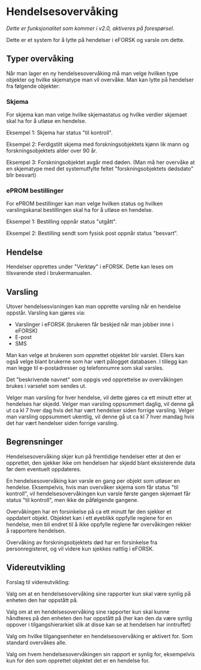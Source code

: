 # Hendelsesovervåking

*Dette er funksjonalitet som kommer i v2.0, aktiveres på forespørsel.*

Dette er et system for å lytte på hendelser i eFORSK og varsle om dette.

## Typer overvåking

Når man lager en ny hendelsesovervåking må man velge hvilken type objekter og hvilke skjematype man vil overvåke. 
Man kan lytte på hendelser fra følgende objekter:

### Skjema

For skjema kan man velge hvilke skjemastatus og hvilke verdier skjemaet skal ha for å utløse en hendelse.

Eksempel 1: Skjema har status "til kontroll".

Eksempel 2: Ferdigstilt skjema med forskningsobjektets kjønn lik mann og forskningsobjektets alder over 90 år.

Eksempel 3: Forskningsobjektet avgår med døden. (Man må her overvåke at en skjematype med det systemutfylte feltet "forskningsobjektets dødsdato" blir besvart)


### ePROM bestillinger

For ePROM bestillinger kan man velge hvilken status og hvilken varslingskanal bestillingen skal ha for å utløse en hendelse.

Eksempel 1: Bestilling oppnår status "utgått".

Eksempel 2: Bestilling sendt som fysisk post oppnår status "besvart".

## Hendelse

Hendelser opprettes under "Verktøy" i eFORSK. Dette kan leses om tilsvarende sted i brukermanualen.

## Varsling

Utover hendelsesvisningen kan man opprette varsling når en hendelse oppstår. Varsling kan gjøres via:
* Varslinger i eFORSK (brukeren får beskjed når man jobber inne i eFORSK)
* E-post
* SMS

Man kan velge at brukeren som opprettet objektet blir varslet. 
Ellers kan også velge blant brukerne som har vært pålogget databasen.
I tillegg kan man legge til e-postadresser og telefonnumre som skal varsles.

Det "beskrivende navnet" som oppgis ved opprettelse av overvåkingen brukes i varselet som sendes ut.

Velger man varsling for hver hendelse, vil dette gjøres ca ett minutt etter at hendelses har skjedd. 
Velger man varsling oppsummert daglig, vil denne gå ut ca kl 7 hver dag hvis det har vært hendelser siden forrige varsling. 
Velger man varsling oppsummert ukentlig, vil denne gå ut ca kl 7 hver mandag hvis det har vært hendelser siden forrige varsling.

## Begrensninger

Hendelsesovervåking skjer kun på fremtidige hendelser etter at den er opprettet, den sjekker ikke om hendelsen har skjedd blant eksisterende data før dem eventuelt oppdateres.

En hendelsesovervåking kan varsle en gang per objekt som utløser en hendelse. Eksempelvis, 
hvis man overvåker skjema som får status "til kontroll", 
vil hendelsesovervåkingen kun varsle første gangen skjemaet får status "til kontroll", men ikke de påfølgende gangene.

Overvåkingen har en forsinkelse på ca ett minutt før den sjekker et oppdatert objekt. Objektet kan i ett øyeblikk oppfylle reglene for en hendelse, men bli endret til å ikke oppfylle reglene før overvåkingen rekker å rapportere hendelsen.

Overvåking av forskningsobjektets død har en forsinkelse fra personregisteret, og vil videre kun sjekkes nattlig i eFORSK.

## Videreutvikling

Forslag til videreutvikling:

Valg om at en hendelsesovervåking sine rapporter kun skal være synlig på enheten den har oppstått på.

Valg om at en hendelsesovervåking sine rapporter kun skal kunne håndteres på den enheten den har oppstått på (her kan den da være synlig oppover i tilgangshierarkiet slik at disse kan se at hendelsen har inntruffet)

Valg om hvilke tilgangsenheter en hendelsesovervåking er aktivert for. Som standard overvåkes alle.

Valg om hvem hendelsesovervåkingen sin rapport er synlig for, eksempelvis kun for den som opprettet objektet det er en hendelse for.
